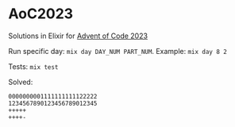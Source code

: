 # AoC2023

Solutions in Elixir for [Advent of Code 2023](https://adventofcode.com/2023)

Run specific day: `mix day DAY_NUM PART_NUM`. Example: `mix day 8 2`

Tests: `mix test`

Solved:
```
0000000001111111111122222
1234567890123456789012345
+++++
++++-
```